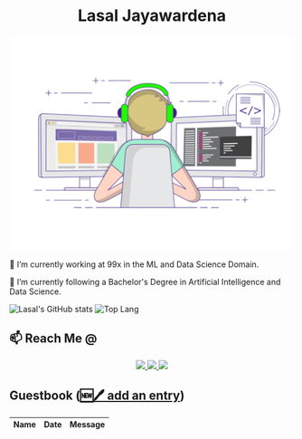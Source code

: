 <p align="center">
  <h1 align="center"> Lasal Jayawardena  </h1>
</p>

<p align="center">
  <img src="stats.gif"/>
</p>

<div style="dislay:flex; flex-direction:column">


🔭 I’m currently working at 99x in the ML and Data Science Domain.

🌱 I’m currently following a Bachelor's Degree in Artificial Intelligence and Data Science.



<div style="justify-content:center">
  
 <image alt="Lasal's GitHub stats" src="https://github-readme-stats.vercel.app/api?username=LasalJayawardena&show_icons=true&theme=algolia&count_private=true"/>
 
 <img alt="Top Lang" src="https://github-readme-stats.vercel.app/api/top-langs/?username=LasalJayawardena&langs_count=3&theme=algolia&count_private=true"/>
</div>

## 📫 Reach Me @

<p align="center">
 <a href="https://www.linkedin.com/in/lasal-jayawardena/">
  <img src="https://img.shields.io/badge/connect-%230077B5.svg?&style=for-the-badge&logo=linkedin&logoColor=white" />
 </a>
 <a href="https://www.kaggle.com/lasaljaywardena">
  <img src="https://img.shields.io/badge/follow-%230077B5.svg?&style=for-the-badge&logo=kaggle&logoColor=green" />
 </a> 
 <a href="mailto:lasaljayawardena@icloud.com">
  <img src="https://img.shields.io/badge/email-%23C14438.svg?&style=for-the-badge&logo=Gmail&logoColor=white" />
 </a>
</p>


## Guestbook ([🆕🖊️ add an entry](https://github.com/LasalJayawardena/LasalJayawardena/issues/1#issuecomment-new))

<!-- Guestbook -->
| Name | Date | Message |
|---|---|---|
<!-- /Guestbook -->

